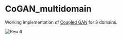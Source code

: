 # CoGAN_multidomain

Working implementation of [Coupled GAN](https://arxiv.org/abs/1606.07536) for 3 domains. 

![Result](https://github.com/atmanpatel294/CoGAN_multidomain/images/result.png)